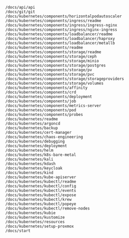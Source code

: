 
    /docs/api/api
    /docs/git/git
    /docs/kubernetes/components/horizontalpodautoscaler
    /docs/kubernetes/components/ingress/readme
    /docs/kubernetes/components/ingress/ingress-nginx
    /docs/kubernetes/components/ingress/nginx-ingress
    /docs/kubernetes/components/loadbalancer/readme
    /docs/kubernetes/components/loadbalancer/haproxy
    /docs/kubernetes/components/loadbalancer/metallb
    /docs/kubernetes/components/readme
    /docs/kubernetes/components/storage/readme
    /docs/kubernetes/components/storage/ceph
    /docs/kubernetes/components/storage/minio
    /docs/kubernetes/components/storage/postgres
    /docs/kubernetes/components/storage/pv
    /docs/kubernetes/components/storage/pvc
    /docs/kubernetes/components/storage/storageproviders
    /docs/kubernetes/components/storage/volumes
    /docs/kubernetes/components/affinity
    /docs/kubernetes/components/crd
    /docs/kubernetes/components/deployment
    /docs/kubernetes/components/job
    /docs/kubernetes/components/metrics-server
    /docs/kubernetes/components/pod
    /docs/kubernetes/components/probes
    /docs/kubernetes/readme
    /docs/kubernetes/argoncd
    /docs/kubernetes/backup
    /docs/kubernetes/cert-manager
    /docs/kubernetes/chaos-engineering
    /docs/kubernetes/debugging
    /docs/kubernetes/deployment
    /docs/kubernetes/helm
    /docs/kubernetes/k8s-bare-metal
    /docs/kubernetes/kali
    /docs/kubernetes/kdash
    /docs/kubernetes/keycloak
    /docs/kubernetes/kind
    /docs/kubernetes/kube-apiserver
    /docs/kubernetes/kubectl/readme
    /docs/kubernetes/kubectl/config
    /docs/kubernetes/kubectl/events
    /docs/kubernetes/kubectl/expose
    /docs/kubernetes/kubectl/krew
    /docs/kubernetes/kubectl/popeye
    /docs/kubernetes/kubectl/remove-nodes
    /docs/kubernetes/kubie
    /docs/kubernetes/kustomize
    /docs/kubernetes/resources
    /docs/kubernetes/setup-proxmox
    /docs/start
